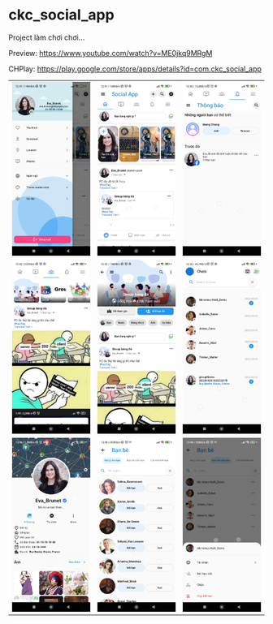 # ckc_social_app

Project làm chơi chơi...

Preview: https://www.youtube.com/watch?v=ME0jkq9MRgM

CHPlay: https://play.google.com/store/apps/details?id=com.ckc_social_app

<table width="100%">
  <tbody>
    <tr>
      <td width="1%"><img src="assets/review/Screenshot_2023-06-19-12-41-39-075_com.ckc_social_app.jpg"/></td>
      <td width="1%"><img src="assets/review/Screenshot_2023-06-19-12-41-41-729_com.ckc_social_app.jpg"/></td>
       <td width="1%"><img src="assets/review/Screenshot_2023-06-19-12-42-04-445_com.ckc_social_app.jpg"/></td>
    </tr>
    <tr>
      <td width="1%"><img src="assets/review/Screenshot_2023-06-19-12-42-12-375_com.ckc_social_app.jpg"/></td>
      <td width="1%"><img src="assets/review/Screenshot_2023-06-19-12-42-16-549_com.ckc_social_app.jpg"/></td>
       <td width="1%"><img src="assets/review/Screenshot_2023-06-19-12-42-38-992_com.ckc_social_app.jpg"/></td>
    </tr>
    <tr>
      <td width="1%"><img src="assets/review/Screenshot_2023-06-19-12-46-24-846_com.ckc_social_app.jpg"/></td>
      <td width="1%"><img src="assets/review/Screenshot_2023-06-19-12-46-33-244_com.ckc_social_app.jpg"/></td>
       <td width="1%"><img src="assets/review/Screenshot_2023-06-19-12-46-40-279_com.ckc_social_app.jpg"/></td>
    </tr>
  </tbody>
</table>
